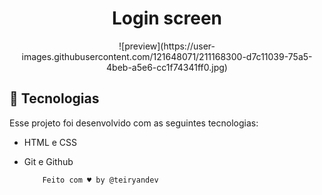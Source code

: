 <h1 align="center"> Login screen </h1>
<p align="center">
  ![preview](https://user-images.githubusercontent.com/121648071/211168300-d7c11039-75a5-4beb-a5e6-cc1f74341ff0.jpg)

</p>




## 🚀 Tecnologias

Esse projeto foi desenvolvido com as seguintes tecnologias:

- HTML e CSS
- Git e Github

          Feito com ♥ by @teiryandev 
